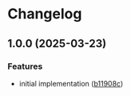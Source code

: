 # Changelog

## 1.0.0 (2025-03-23)


### Features

* initial implementation ([b11908c](https://github.com/xseman/conf.guard/commit/b11908c326946b7a23101e5f7a29a21c229dcdcc))
